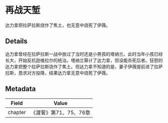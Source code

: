 # 再战天堑
达力拿把拉萨拉斯烧作了焦土，也无意中烧死了伊薇。

## Details
达力拿曾经在拉萨拉斯一战中放过了当时还是小男孩的塔纳兰。此时当年小孩已经长大，开始反抗迦维拉尔的统治。塔纳兰算计了达力拿，但没能杀死后者。狂怒的达力拿把整个拉萨拉斯烧作了焦土。但达力拿不知道的是，妻子伊薇提前进了拉萨拉斯，恳求对方投降，结果达力拿无意中烧死了伊薇。

## Metadata
| Field | Value |
| ----- | ----- |
| chapter | 《渡誓》第71、75、76章 |
